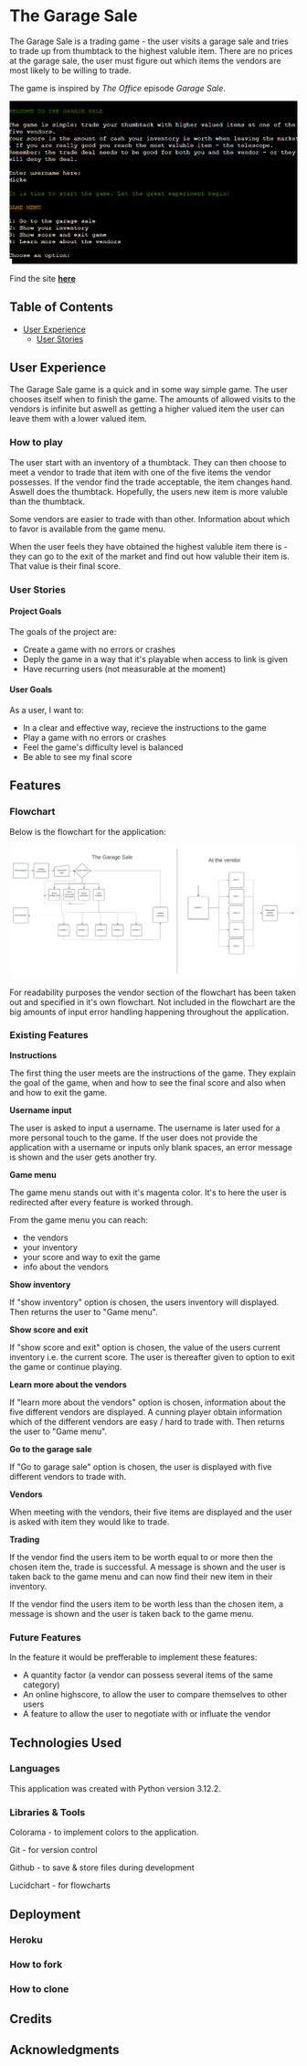 # The Garage Sale
The Garage Sale is a trading game - the user visits a garage sale and tries to
trade up from thumbtack to the highest valuble item. There are no prices at
the garage sale, the user must figure out which items the vendors are 
most likely to be willing to trade.

The game is inspired by *The Office* episode *Garage Sale*.

![Screenshot of the program at the game menu](assets/images/the_garage_sale_site_img.png)

Find the site [**here**](https://the-garage-sale-60683b5891c9.herokuapp.com/)

## Table of Contents
* [User Experience](#user-experience)
    * [User Stories](#user-stories)

## User Experience
The Garage Sale game is a quick and in some way simple game. The user chooses itself when to finish the game. The amounts of allowed visits to the vendors is infinite but aswell as getting a higher valued item the user can leave them with a lower valued item.

### How to play
The user start with an inventory of a thumbtack. They can then choose to meet a vendor to trade that item with one of the five items the vendor possesses. If the vendor find the trade acceptable, the item changes hand. Aswell does the thumbtack. Hopefully, the users new item is more valuble than the thumbtack.

Some vendors are easier to trade with than other. Information about which to favor is available from the game menu.

When the user feels they have obtained the highest valuble item there is - they can go to the exit of the market and find out how valuble their item is. That value is their final score.
### User Stories

#### Project Goals
The goals of the project are:
* Create a game with no errors or crashes
* Deply the game in a way that it's playable when access to link is given
* Have recurring users (not measurable at the moment)

#### User Goals
As a user, I want to:
* In a clear and effective way, recieve the instructions to the game
* Play a game with no errors or crashes
* Feel the game's difficulty level is balanced
* Be able to see my final score



## Features
### Flowchart
Below is the flowchart for the application:

![Flowchart for the application](assets/images/Flowchart_the_garage_sale_V2.png)

For readability purposes the vendor section of the flowchart has been taken out and specified in it's own flowchart. Not included in the flowchart are the big amounts of input error handling happening throughout the application.
### Existing Features
**Instructions**

The first thing the user meets are the instructions of the game. They explain the goal of the game, when and how to see the final score and also when and how to exit the game.

**Username input**

The user is asked to input a username. The username is later used for a more personal touch to the game. If the user does not provide the application with a username or inputs only blank spaces, an error message is shown and the user gets another try.

**Game menu**

The game menu stands out with it's magenta color. It's to here the user is redirected after every feature is worked through.

From the game menu you can reach:
* the vendors
* your inventory
* your score and way to exit the game
* info about the vendors

**Show inventory**

If "show inventory" option is chosen, the users inventory will displayed. Then returns the user to "Game menu".

**Show score and exit**

If "show score and exit" option is chosen, the value of the users current inventory i.e. the current score. The user is thereafter given to option to exit the game or continue playing.

**Learn more about the vendors**

If "learn more about the vendors" option is chosen, information about the five different vendors are displayed. A cunning player obtain information which of the different vendors are easy / hard to trade with. Then returns the user to "Game menu".

**Go to the garage sale**

If "Go to garage sale" option is chosen, the user is displayed with five different vendors to trade with.

**Vendors**

When meeting with the vendors, their five items are displayed and the user is asked with item they would like to trade.

**Trading**

If the vendor find the users item to be worth equal to or more then the chosen item the, trade is successful. A message is shown and the user is taken back to the game menu and can now find their new item in their inventory.

If the vendor find the users item to be worth less than the chosen item, a message is shown and the user is taken back to the game menu.

### Future Features
In the feature it would be prefferable to implement these features:
 * A quantity factor (a vendor can possess several items of the same category)
 * An online highscore, to allow the user to compare themselves to other users
 * A feature to allow the user to negotiate with or influate the vendor

## Technologies Used
### Languages
This application was created with Python version 3.12.2.
### Libraries & Tools
Colorama - to implement colors to the application.

Git - for version control

Github - to save & store files during development

Lucidchart - for flowcharts

## Deployment
### Heroku
### How to fork
### How to clone

## Credits

## Acknowledgments
